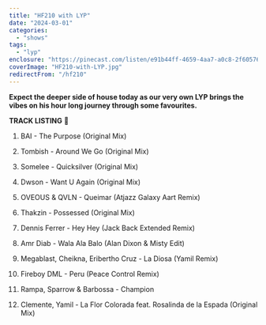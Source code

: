 ```yaml
---
title: "HF210 with LYP"
date: "2024-03-01"
categories:
  - "shows"
tags:
  - "lyp"
enclosure: "https://pinecast.com/listen/e91b44ff-4659-4aa7-a0c8-2f60576add59.mp3 88489551 audio/mpeg "
coverImage: "HF210-with-LYP.jpg"
redirectFrom: "/hf210"
---
```


**Expect the deeper side of house today as our very own LYP brings the vibes on his hour long journey through some favourites.**

**TRACK LISTING** 📃

1. BAI - The Purpose (Original Mix)

2. Tombish - Around We Go (Original Mix)

3. Somelee - Quicksilver (Original Mix)

4. Dwson - Want U Again (Original Mix)

5. OVEOUS & QVLN - Queimar (Atjazz Galaxy Aart Remix)

6. Thakzin - Possessed (Original Mix)

7. Dennis Ferrer - Hey Hey (Jack Back Extended Remix)

8. Amr Diab - Wala Ala Balo (Alan Dixon & Misty Edit)

9. Megablast, Cheikna, Eribertho Cruz - La Diosa (Yamil Remix)

10. Fireboy DML - Peru (Peace Control Remix)

11. Rampa, Sparrow & Barbossa - Champion

12. Clemente, Yamil - La Flor Colorada feat. Rosalinda de la Espada (Original Mix)
